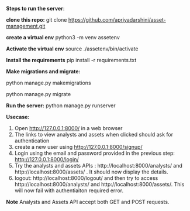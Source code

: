 **Steps to run the server**:

**clone this repo:**
git clone https://github.com/apriyadarshini/asset-management.git

**create a virtual env**
python3 -m venv assetenv

**Activate the virtual env**
source ./assetenv/bin/activate

**Install the requirements**
pip install -r requirements.txt

**Make migrations and migrate:**

python manage.py makemigrations

python manage.py migrate

**Run the server:**
python manage.py runserver

**Usecase:**

1) Open http://127.0.0.1:8000/ in a web browser
2) The links to view analysts and assets when clicked should ask for authentication
3) create a new user using http://127.0.0.1:8000/signup/
4) Login using the email and password provided in the previous step: http://127.0.0.1:8000/login/
5) Try the analysts and assets APIs : http://localhost:8000/analysts/ and http://localhost:8000/assets/ . It should now display the details.
6) logout: http://localhost:8000/logout/ and then try to access  http://localhost:8000/analysts/ and http://localhost:8000/assets/. This will now fail with authentiaiton required error. 

**Note** Analysts and Assets API accept both GET and POST requests.


